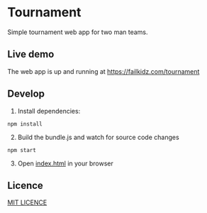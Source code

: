 # Tournament

Simple tournament web app for two man teams.

## Live demo

The web app is up and running at https://failkidz.com/tournament

## Develop

1. Install dependencies:
````
npm install
````
2. Build the bundle.js and watch for source code changes
````
npm start
````
3. Open [index.html](https://github.com/failkidz/tournament/blob/master/src/index.html) in your browser

## Licence

[MIT LICENCE](https://github.com/failkidz/tournament/blob/master/LICENSE.md)